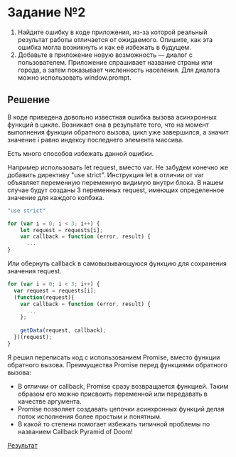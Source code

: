 # Задание №2

1. Найдите ошибку в коде приложения, из-за которой реальный результат работы отличается от ожидаемого. Опишите, как эта ошибка могла возникнуть и как её избежать в будущем.
2. Добавьте в приложение новую возможность — диалог с пользователем. Приложение спрашивает название страны или города, а затем показывает численность населения. Для диалога можно использовать window.prompt.

## Решение

В коде приведена довольно известная ошибка вызова асинхронных функций в цикле. Возникает она в результате того, что на момент выполнения функции обратного вызова, цикл уже завершился, а значит значение i равно индексу последнего элемента массива.

Есть много способов избежать данной ошибки.

Например использовать let request, вместо var. Не забудем конечно же добавить директиву "use strict". Инструкция let в отличии от var объявляет переменную переменную видимую внутри блока. В нашем случае будут созданы 3 переменных request, имеющих определенное значение для каждого колбэка.
```javascript
"use strict"

for (var i = 0; i < 3; i++) {
    let request = requests[i];
    var callback = function (error, result) {
	  ...
}
```

Или обернуть callback в самовызывающуюся функцию для сохранения значения request.
```javascript
for (var i = 0; i < 3; i++) {
  var request = requests[i];
  (function(request){
    var callback = function (error, result) {
      ...   
    };
	
    getData(request, callback);
  })(request);
}
```

Я решил переписать код с использованием Promise, вместо функции обратного вызова.
Преимущества Promise перед функциями обратного вызова:
* В отличии от callback, Promise сразу возвращается функцией. Таким образом его можно присвоить переменной или передавать в качестве аргумента.
* Promise позволяет создавать цепочки асинхронных функций делая поток исполнения более простым и понятным.
* В какой то степени помогает избежать типичной проблемы по названием Callback Pyramid of Doom!

[Результат](http://losogudok.github.io/task_2/)
